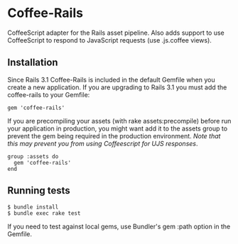 # Coffee-Rails

CoffeeScript adapter for the Rails asset pipeline. Also adds support to use CoffeeScript to respond to JavaScript requests (use .js.coffee views).

## Installation

Since Rails 3.1 Coffee-Rails is included in the default Gemfile when you create a new application. If you are upgrading to Rails 3.1 you must add the coffee-rails to your Gemfile:

    gem 'coffee-rails'

If you are precompiling your assets (with rake assets:precompile) before run your application in production, you might want add it to the assets group to prevent the gem being required in the production environment. _Note that this may prevent you from using Coffeescript for UJS responses_.

    group :assets do
      gem 'coffee-rails'
    end

## Running tests

    $ bundle install
    $ bundle exec rake test

If you need to test against local gems, use Bundler's gem :path option in the Gemfile.
